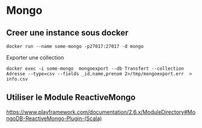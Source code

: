 #  Mongo


## Creer une instance sous docker

```
docker run --name some-mongo -p27017:27017 -d mongo 
```

Exporter une collection

```
docker exec -i some-mongo  mongoexport --db Transfert --collection Adresse --type=csv --fields _id,name,prenom 2>/tmp/mongoexport.err  > info.csv
```

## Utiliser le Module ReactiveMongo

https://www.playframework.com/documentation/2.6.x/ModuleDirectory#MongoDB-ReactiveMongo-Plugin-(Scala)



